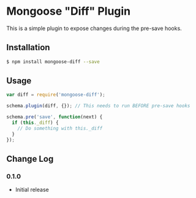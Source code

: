 # Mongoose "Diff" Plugin

This is a simple plugin to expose changes during the pre-save hooks.

## Installation

``` bash
$ npm install mongoose-diff --save
```

## Usage

``` js
var diff = require('mongoose-diff');

schema.plugin(diff, {}); // This needs to run BEFORE pre-save hooks

schema.pre('save', function(next) {
  if (this._diff) {
    // Do something with this._diff
  }
});
```

## Change Log

### 0.1.0
  - Initial release

